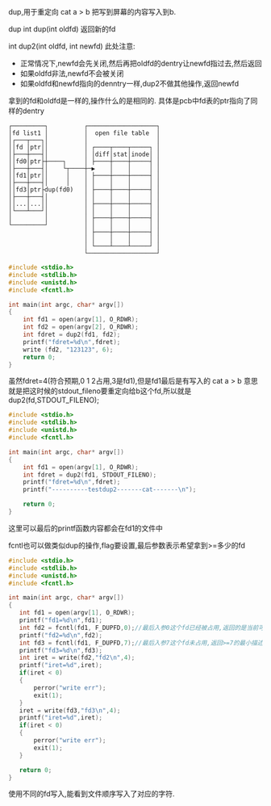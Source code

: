 dup,用于重定向
cat a > b 
把写到屏幕的内容写入到b.

dup
int dup(int oldfd) 返回新的fd

int dup2(int oldfd, int newfd) 此处注意:
- 正常情况下,newfd会先关闭,然后再把oldfd的dentry让newfd指过去,然后返回
- 如果oldfd非法,newfd不会被关闭
- 如果oldfd和newfd指向的denntry一样,dup2不做其他操作,返回newfd

拿到的fd和oldfd是一样的,操作什么的是相同的.
具体是pcb中fd表的ptr指向了同样的dentry
```ditaa
┌─────────┐          ┌───────────────────┐
│fd list1 │          │  open file table  │
│┌───┬───┐│          │                   │
││fd │ptr││          │ ┌────┬────┬─────┐ │
│├───┼───┤│          │ │diff│stat│inode│ │
││fd0│ptr├┼────┐     │ ├────┼────┼─────┤ │
│├───┼───┤│    └┬────┼─▶    │    │     │ │
││fd1│ptr││     │    │ ├────┼────┼─────┤ │
│├───┼───┤│     │    │ │    │    │     │ │
││fd3│ptr├dup(fd0)   │ ├────┼────┼─────┤ │
│├───┼───┤│          │ │    │    │     │ │
││...│...││          │ ├────┼────┼─────┤ │
│└───┴───┘│          │ │    │    │     │ │
│         │          │ ├────┼────┼─────┤ │
└─────────┘          │ │    │    │     │ │
                     │ ├────┼────┼─────┤ │
                     │ │    │    │     │ │
                     │ └────┴────┴─────┘ │
                     └───────────────────┘
```

```cpp
#include <stdio.h>
#include <stdlib.h>
#include <unistd.h>
#include <fcntl.h>

int main(int argc, char* argv[])
{
    int fd1 = open(argv[1], O_RDWR);
    int fd2 = open(argv[2], O_RDWR);
    int fdret = dup2(fd1, fd2);
    printf("fdret=%d\n",fdret);
    write (fd2, "123123", 6);
    return 0;
}


```

虽然fdret=4(符合预期,0 1 2占用,3是fd1),但是fd1最后是有写入的
cat a > b 意思就是把这时候的stdout_fileno要重定向给b这个fd,所以就是dup2(fd,STDOUT_FILENO);
```cpp
#include <stdio.h>
#include <stdlib.h>
#include <unistd.h>
#include <fcntl.h>

int main(int argc, char* argv[])
{
    int fd1 = open(argv[1], O_RDWR);
    int fdret = dup2(fd1, STDOUT_FILENO);
    printf("fdret=%d\n",fdret);
    printf("----------testdup2-------cat-------\n");

    return 0;
}


```
 这里可以最后的printf函数内容都会在fd1的文件中

 fcntl也可以做类似dup的操作,flag要设置,最后参数表示希望拿到>=多少的fd
 ```cpp
 #include <stdio.h>
#include <stdlib.h>
#include <unistd.h>
#include <fcntl.h>

int main(int argc, char* argv[])
{
    int fd1 = open(argv[1], O_RDWR);
    printf("fd1=%d\n",fd1);
    int fd2 = fcntl(fd1, F_DUPFD,0);//最后入参0这个fd已经被占用,返回的是当前可用最小的fd
    printf("fd2=%d\n",fd2);
    int fd3 = fcntl(fd1, F_DUPFD,7);//最后入参7这个fd未占用,返回>=7的最小描述符.此时7能
    printf("fd3=%d\n",fd3);
    int iret = write(fd2,"fd2\n",4);
    printf("iret=%d",iret);
    if(iret < 0)
    {
        perror("write err");
        exit(1);
    }
    iret = write(fd3,"fd3\n",4);
    printf("iret=%d",iret);
    if(iret < 0)
    {
        perror("write err");
        exit(1);
    }

    return 0;
}


```
使用不同的fd写入,能看到文件顺序写入了对应的字符.